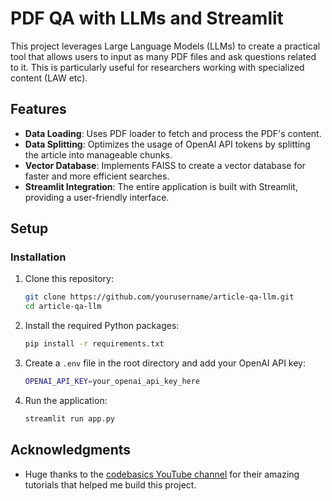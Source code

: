 # PDF QA with LLMs and Streamlit

This project leverages Large Language Models (LLMs) to create a practical tool that allows users to input as many PDF files and ask questions related to it. This is particularly useful for researchers working with specialized content (LAW etc).

## Features

- **Data Loading**: Uses PDF loader to fetch and process the PDF's content.
- **Data Splitting**: Optimizes the usage of OpenAI API tokens by splitting the article into manageable chunks.
- **Vector Database**: Implements FAISS to create a vector database for faster and more efficient searches.
- **Streamlit Integration**: The entire application is built with Streamlit, providing a user-friendly interface.

## Setup
### Installation

1. Clone this repository:
    ```bash
    git clone https://github.com/yourusername/article-qa-llm.git
    cd article-qa-llm
    ```

2. Install the required Python packages:
    ```bash
    pip install -r requirements.txt
    ```

3. Create a `.env` file in the root directory and add your OpenAI API key:
    ```bash
    OPENAI_API_KEY=your_openai_api_key_here
    ```

4. Run the application:
    ```bash
    streamlit run app.py
    ```
    
## Acknowledgments

- Huge thanks to the [codebasics YouTube channel](https://www.youtube.com/c/codebasics) for their amazing tutorials that helped me build this project.
